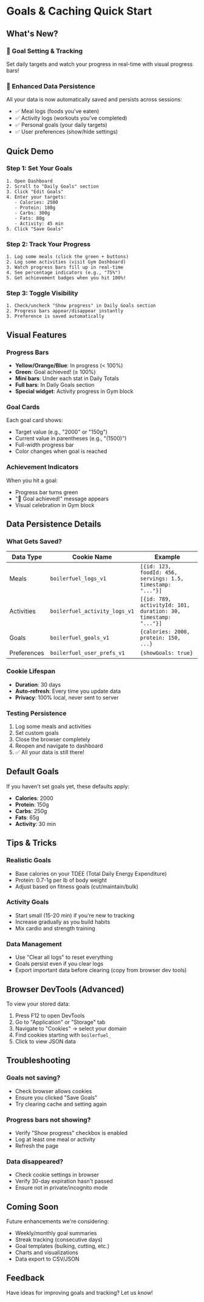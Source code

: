 # Goals & Caching Quick Start

## What's New?

### 🎯 Goal Setting & Tracking
Set daily targets and watch your progress in real-time with visual progress bars!

### 💾 Enhanced Data Persistence
All your data is now automatically saved and persists across sessions:
- ✅ Meal logs (foods you've eaten)
- ✅ Activity logs (workouts you've completed)
- ✅ Personal goals (your daily targets)
- ✅ User preferences (show/hide settings)

## Quick Demo

### Step 1: Set Your Goals
```
1. Open Dashboard
2. Scroll to "Daily Goals" section
3. Click "Edit Goals"
4. Enter your targets:
   - Calories: 2500
   - Protein: 180g
   - Carbs: 300g
   - Fats: 80g
   - Activity: 45 min
5. Click "Save Goals"
```

### Step 2: Track Your Progress
```
1. Log some meals (click the green + buttons)
2. Log some activities (visit Gym Dashboard)
3. Watch progress bars fill up in real-time
4. See percentage indicators (e.g., "75%")
5. Get achievement badges when you hit 100%!
```

### Step 3: Toggle Visibility
```
1. Check/uncheck "Show progress" in Daily Goals section
2. Progress bars appear/disappear instantly
3. Preference is saved automatically
```

## Visual Features

### Progress Bars
- **Yellow/Orange/Blue**: In progress (< 100%)
- **Green**: Goal achieved! (≥ 100%)
- **Mini bars**: Under each stat in Daily Totals
- **Full bars**: In Daily Goals section
- **Special widget**: Activity progress in Gym block

### Goal Cards
Each goal card shows:
- Target value (e.g., "2000" or "150g")
- Current value in parentheses (e.g., "(1500)")
- Full-width progress bar
- Color changes when goal is reached

### Achievement Indicators
When you hit a goal:
- Progress bar turns green
- "🎉 Goal achieved!" message appears
- Visual celebration in Gym block

## Data Persistence Details

### What Gets Saved?
| Data Type | Cookie Name | Example |
|-----------|-------------|---------|
| Meals | `boilerfuel_logs_v1` | `[{id: 123, foodId: 456, servings: 1.5, timestamp: "..."}]` |
| Activities | `boilerfuel_activity_logs_v1` | `[{id: 789, activityId: 101, duration: 30, timestamp: "..."}]` |
| Goals | `boilerfuel_goals_v1` | `{calories: 2000, protein: 150, ...}` |
| Preferences | `boilerfuel_user_prefs_v1` | `{showGoals: true}` |

### Cookie Lifespan
- **Duration**: 30 days
- **Auto-refresh**: Every time you update data
- **Privacy**: 100% local, never sent to server

### Testing Persistence
1. Log some meals and activities
2. Set custom goals
3. Close the browser completely
4. Reopen and navigate to dashboard
5. ✅ All your data is still there!

## Default Goals
If you haven't set goals yet, these defaults apply:
- **Calories**: 2000
- **Protein**: 150g
- **Carbs**: 250g
- **Fats**: 65g
- **Activity**: 30 min

## Tips & Tricks

### Realistic Goals
- Base calories on your TDEE (Total Daily Energy Expenditure)
- Protein: 0.7-1g per lb of body weight
- Adjust based on fitness goals (cut/maintain/bulk)

### Activity Goals
- Start small (15-20 min) if you're new to tracking
- Increase gradually as you build habits
- Mix cardio and strength training

### Data Management
- Use "Clear all logs" to reset everything
- Goals persist even if you clear logs
- Export important data before clearing (copy from browser dev tools)

## Browser DevTools (Advanced)
To view your stored data:
1. Press F12 to open DevTools
2. Go to "Application" or "Storage" tab
3. Navigate to "Cookies" → select your domain
4. Find cookies starting with `boilerfuel_`
5. Click to view JSON data

## Troubleshooting

### Goals not saving?
- Check browser allows cookies
- Ensure you clicked "Save Goals"
- Try clearing cache and setting again

### Progress bars not showing?
- Verify "Show progress" checkbox is enabled
- Log at least one meal or activity
- Refresh the page

### Data disappeared?
- Check cookie settings in browser
- Verify 30-day expiration hasn't passed
- Ensure not in private/incognito mode

## Coming Soon
Future enhancements we're considering:
- Weekly/monthly goal summaries
- Streak tracking (consecutive days)
- Goal templates (bulking, cutting, etc.)
- Charts and visualizations
- Data export to CSV/JSON

## Feedback
Have ideas for improving goals and tracking? Let us know!
